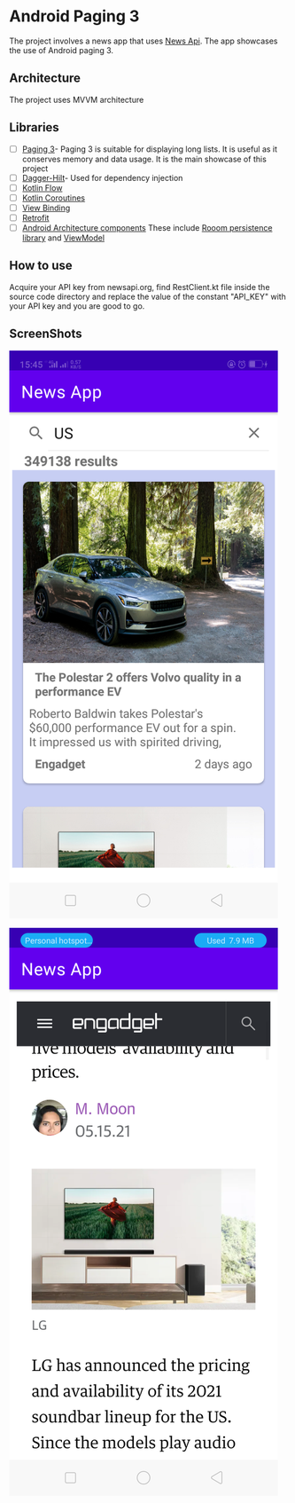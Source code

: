 ﻿# Android Paging 3

The project involves a news app that uses [News Api](https://newsapi.org/). The app showcases the use of Android paging 3.


## Architecture
The project uses MVVM architecture



## Libraries

 - [ ] [Paging 3](https://developer.android.com/topic/libraries/architecture/paging/v3-overview)- Paging 3 is suitable for displaying long lists. It is useful as it conserves memory and data usage. It is the main showcase of this project
 - [ ] [Dagger-Hilt](https://developer.android.com/training/dependency-injection/hilt-android)- Used for dependency injection
 - [ ] [Kotlin Flow](https://developer.android.com/kotlin/flow)
 - [ ] [Kotlin Coroutines](https://developer.android.com/kotlin/coroutines)
 - [ ] [View Binding](https://developer.android.com/topic/libraries/view-binding)
 - [ ] [Retrofit](https://square.github.io/retrofit/)
 - [ ] [Android Architecture components](https://developer.android.com/topic/libraries/architecture) These include [Rooom persistence library](https://developer.android.com/training/data-storage/room) and [ViewModel](https://developer.android.com/topic/libraries/architecture/viewmodel)

## How to use

Acquire your API key from newsapi.org, find RestClient.kt file inside the source code directory and replace the value of the constant "API_KEY" with your API key and you are good to go.

## ScreenShots
![Alt text](/screenShots/Screenshot_2021-06-01-15-45-15-85.png?raw=true "ScreenShot1")   

![Alt text](/screenshots/Screenshot_2021-06-01-15-45-32-61.png?raw=true "ScreenShot1")  





